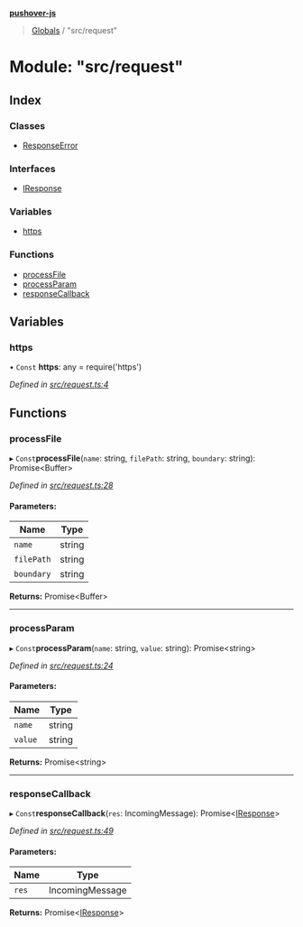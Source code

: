 **[pushover-js](../README.md)**

> [Globals](../globals.md) / "src/request"

# Module: "src/request"

## Index

### Classes

* [ResponseError](../classes/_src_request_.responseerror.md)

### Interfaces

* [IResponse](../interfaces/_src_request_.iresponse.md)

### Variables

* [https](_src_request_.md#https)

### Functions

* [processFile](_src_request_.md#processfile)
* [processParam](_src_request_.md#processparam)
* [responseCallback](_src_request_.md#responsecallback)

## Variables

### https

• `Const` **https**: any = require('https')

*Defined in [src/request.ts:4](https://github.com/danitetus/pushover-js/blob/9d4963a/src/request.ts#L4)*

## Functions

### processFile

▸ `Const`**processFile**(`name`: string, `filePath`: string, `boundary`: string): Promise\<Buffer>

*Defined in [src/request.ts:28](https://github.com/danitetus/pushover-js/blob/9d4963a/src/request.ts#L28)*

#### Parameters:

Name | Type |
------ | ------ |
`name` | string |
`filePath` | string |
`boundary` | string |

**Returns:** Promise\<Buffer>

___

### processParam

▸ `Const`**processParam**(`name`: string, `value`: string): Promise\<string>

*Defined in [src/request.ts:24](https://github.com/danitetus/pushover-js/blob/9d4963a/src/request.ts#L24)*

#### Parameters:

Name | Type |
------ | ------ |
`name` | string |
`value` | string |

**Returns:** Promise\<string>

___

### responseCallback

▸ `Const`**responseCallback**(`res`: IncomingMessage): Promise\<[IResponse](../interfaces/_src_request_.iresponse.md)>

*Defined in [src/request.ts:49](https://github.com/danitetus/pushover-js/blob/9d4963a/src/request.ts#L49)*

#### Parameters:

Name | Type |
------ | ------ |
`res` | IncomingMessage |

**Returns:** Promise\<[IResponse](../interfaces/_src_request_.iresponse.md)>
